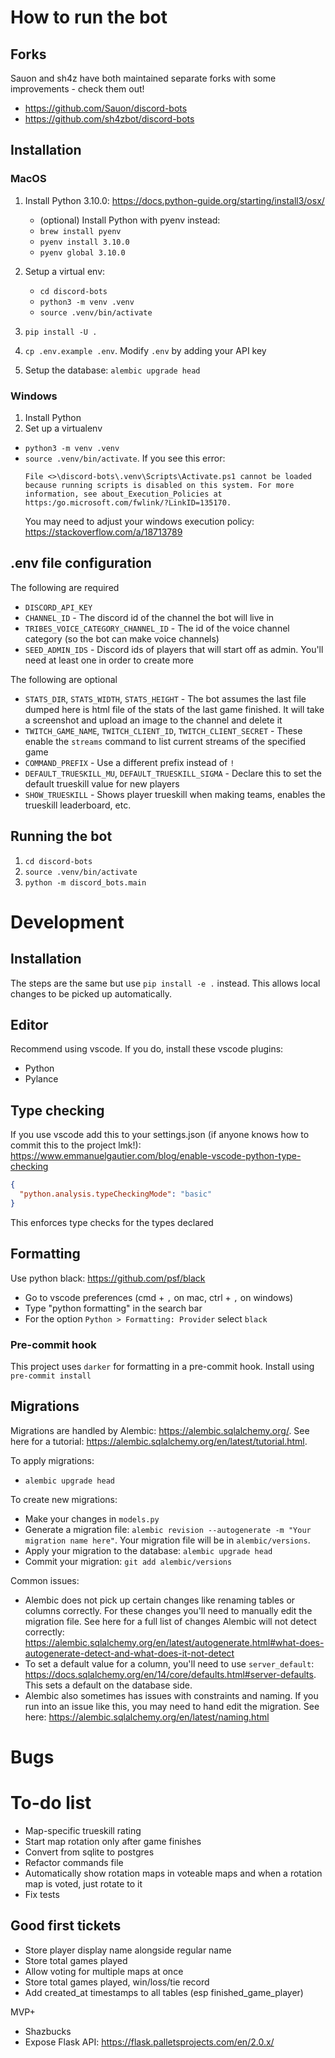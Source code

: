 # How to run the bot

## Forks

Sauon and sh4z have both maintained separate forks with some improvements - check them out!
- https://github.com/Sauon/discord-bots
- https://github.com/sh4zbot/discord-bots

## Installation

### MacOS
1. Install Python 3.10.0: https://docs.python-guide.org/starting/install3/osx/

   - (optional) Install Python with pyenv instead:
   - `brew install pyenv`
   - `pyenv install 3.10.0`
   - `pyenv global 3.10.0`

1. Setup a virtual env:
   - `cd discord-bots`
   - `python3 -m venv .venv`
   - `source .venv/bin/activate`
1. `pip install -U .`
1. `cp .env.example .env`. Modify `.env` by adding your API key
1. Setup the database: `alembic upgrade head`

### Windows
1. Install Python
1. Set up a virtualenv
  - `python3 -m venv .venv`
  - `source .venv/bin/activate`. If you see this error:
    ```
    File <>\discord-bots\.venv\Scripts\Activate.ps1 cannot be loaded because running scripts is disabled on this system. For more information, see about_Execution_Policies at https:/go.microsoft.com/fwlink/?LinkID=135170.
    ```
    You may need to adjust your windows execution policy: https://stackoverflow.com/a/18713789


## .env file configuration
The following are required
- `DISCORD_API_KEY`
- `CHANNEL_ID` - The discord id of the channel the bot will live in
- `TRIBES_VOICE_CATEGORY_CHANNEL_ID` - The id of the voice channel category (so the bot can make voice channels)
- `SEED_ADMIN_IDS` - Discord ids of players that will start off as admin. You'll need at least one in order to create more

The following are optional
- `STATS_DIR`, `STATS_WIDTH`, `STATS_HEIGHT` - The bot assumes the last file dumped here is html file of the stats of the last game finished. It will take a screenshot and upload an image to the channel and delete it
- `TWITCH_GAME_NAME`, `TWITCH_CLIENT_ID`, `TWITCH_CLIENT_SECRET` - These enable the `streams` command to list current streams of the specified game
- `COMMAND_PREFIX` - Use a different prefix instead of `!`
- `DEFAULT_TRUESKILL_MU`, `DEFAULT_TRUESKILL_SIGMA` - Declare this to set the default trueskill value for new players
- `SHOW_TRUESKILL` - Shows player trueskill when making teams, enables the trueskill leaderboard, etc.


## Running the bot

1. `cd discord-bots`
1. `source .venv/bin/activate`
1. `python -m discord_bots.main`

# Development

## Installation

The steps are the same but use `pip install -e .` instead. This allows local changes to be picked up automatically.

## Editor

Recommend using vscode. If you do, install these vscode plugins:

- Python
- Pylance

## Type checking

If you use vscode add this to your settings.json (if anyone knows how to commit
this to the project lmk!):
https://www.emmanuelgautier.com/blog/enable-vscode-python-type-checking

```json
{
  "python.analysis.typeCheckingMode": "basic"
}
```

This enforces type checks for the types declared

## Formatting

Use python black: https://github.com/psf/black

- Go to vscode preferences (cmd + `,` on mac, ctrl + `,` on windows)
- Type "python formatting" in the search bar
- For the option `Python > Formatting: Provider` select `black`

### Pre-commit hook

This project uses `darker` for formatting in a pre-commit hook. Install using `pre-commit install`

## Migrations

Migrations are handled by Alembic: https://alembic.sqlalchemy.org/. See here for a tutorial: https://alembic.sqlalchemy.org/en/latest/tutorial.html.

To apply migrations:

- `alembic upgrade head`

To create new migrations:

- Make your changes in `models.py`
- Generate a migration file: `alembic revision --autogenerate -m "Your migration name here"`. Your migration file will be in `alembic/versions`.
- Apply your migration to the database: `alembic upgrade head`
- Commit your migration: `git add alembic/versions`

Common issues:

- Alembic does not pick up certain changes like renaming tables or columns
  correctly. For these changes you'll need to manually edit the migration file.
  See here for a full list of changes Alembic will not detect correctly:
  https://alembic.sqlalchemy.org/en/latest/autogenerate.html#what-does-autogenerate-detect-and-what-does-it-not-detect
- To set a default value for a column, you'll need to use `server_default`:
  https://docs.sqlalchemy.org/en/14/core/defaults.html#server-defaults. This sets
  a default on the database side.
- Alembic also sometimes has issues with constraints and naming. If you run into
  an issue like this, you may need to hand edit the migration. See here:
  https://alembic.sqlalchemy.org/en/latest/naming.html

# Bugs

# To-do list

- Map-specific trueskill rating
- Start map rotation only after game finishes
- Convert from sqlite to postgres
- Refactor commands file
- Automatically show rotation maps in voteable maps and when a rotation map is voted, just rotate to it
- Fix tests

## Good first tickets
- Store player display name alongside regular name
- Store total games played
- Allow voting for multiple maps at once
- Store total games played, win/loss/tie record
- Add created_at timestamps to all tables (esp finished_game_player)

MVP+

- Shazbucks
- Expose Flask API: https://flask.palletsprojects.com/en/2.0.x/
